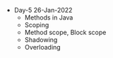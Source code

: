 * Day-5 26-Jan-2022
    * Methods in Java
    * Scoping 
    * Method scope, Block scope
    * Shadowing
    * Overloading
